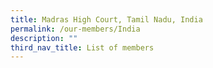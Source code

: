 ```yaml
---
title: Madras High Court, Tamil Nadu, India
permalink: /our-members/India
description: ""
third_nav_title: List of members
---
```



